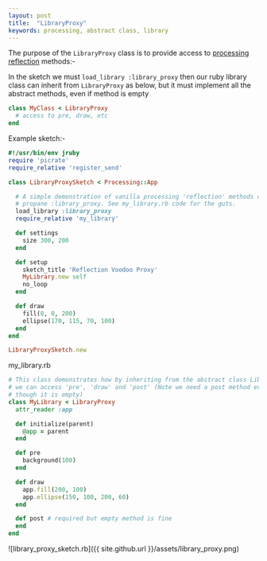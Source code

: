 ```yaml
---
layout: post
title:  "LibraryProxy"
keywords: processing, abstract class, library
---
```

The purpose of the `LibraryProxy` class is to provide access to [processing reflection][library] methods:-

In the sketch we must `load_library :library_proxy` then our ruby library class can inherit from `LibraryProxy` as below, but it must implement all the abstract methods, even if method is empty

```ruby
class MyClass < LibraryProxy
  # access to pre, draw, etc
end
```

Example sketch:-
```ruby
#!/usr/bin/env jruby
require 'picrate'
require_relative 'register_send'

class LibraryProxySketch < Processing::App

  # A simple demonstration of vanilla processing 'reflection' methods using
  # propane :library_proxy. See my_library.rb code for the guts.
  load_library :library_proxy
  require_relative 'my_library'

  def settings
    size 300, 200
  end

  def setup
    sketch_title 'Reflection Voodoo Proxy'
    MyLibrary.new self
    no_loop
  end

  def draw
    fill(0, 0, 200)
    ellipse(170, 115, 70, 100)
  end
end

LibraryProxySketch.new
```
my_library.rb

```ruby
# This class demonstrates how by inheriting from the abstract class LibraryProxy
# we can access 'pre', 'draw' and 'post' (Note we need a post method even
# though it is empty)
class MyLibrary < LibraryProxy
  attr_reader :app

  def initialize(parent)
    @app = parent
  end

  def pre
    background(100)
  end

  def draw
    app.fill(200, 100)
    app.ellipse(150, 100, 200, 60)
  end

  def post # required but empty method is fine
  end
end
```

![library_proxy_sketch.rb]({{ site.github.url }}/assets/library_proxy.png)

[library]:https://github.com/processing/processing/wiki/Library-Basics
